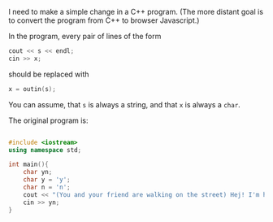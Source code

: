 
I need to make a simple change in a C++ program. (The more distant goal is to convert the program from C++ to browser Javascript.)

In the program, every pair of  lines of the form

```cpp
cout << s << endl;
cin >> x;
```

should be replaced with

```cpp
x = outin(s);
```

You can assume, that `s` is always a string, and that `x` is always a `char`.

The original program is:

```cpp

#include <iostream>
using namespace std;

int main(){
    char yn;
    char y = 'y';
    char n = 'n';
    cout << "(You and your friend are walking on the street) Hej! I'm hungry, do you want some icecream? (y/n)" << endl;
    cin >> yn;
}

```
